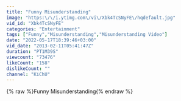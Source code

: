 ```yaml
---
title: "Funny Misunderstanding"
image: "https:\/\/i.ytimg.com\/vi\/Xbk4TcSNyFE\/hqdefault.jpg"
vid_id: "Xbk4TcSNyFE"
categories: "Entertainment"
tags: ["Funny","Misunderstanding","Misunderstanding Video"]
date: "2022-05-17T18:39:46+03:00"
vid_date: "2013-02-11T05:41:47Z"
duration: "PT1M39S"
viewcount: "73476"
likeCount: "158"
dislikeCount: ""
channel: "KiChU"
---
```

{% raw %}Funny Misunderstanding{% endraw %}

